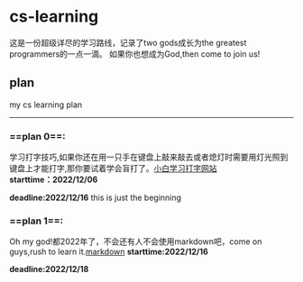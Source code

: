 # cs-learning
这是一份超级详尽的学习路线，记录了two gods成长为the greatest programmers的一点一滴。
如果你也想成为God,then come to join us!
## plan
my cs learning plan
*****
### ==plan 0==:

学习打字技巧,如果你还在用一只手在键盘上敲来敲去或者熄灯时需要用灯光照到键盘上才能打字,那你要试着学会盲打了。[小白学习打字网站](https://www.typingclub.com/sportal/program-3.game)     
**starttime：2022/12/06**

**deadline:2022/12/16**
this is just the beginning
### ==plan 1==:
Oh my god!都2022年了，不会还有人不会使用markdown吧，come on guys,rush to learn it.[markdown](https://markdown.com.cn/)
**starttime:2022/12/16**

**deadline:2022/12/18**
